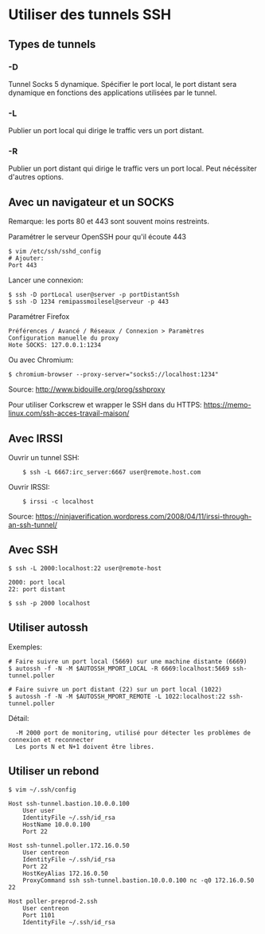 # Utiliser des tunnels SSH

## Types de tunnels

### -D

Tunnel Socks 5 dynamique. Spécifier le port local, le port distant sera dynamique en fonctions des applications utilisées 
par le tunnel.

### -L

Publier un port local qui dirige le traffic vers un port distant.

### -R

Publier un port distant qui dirige le traffic vers un port local. Peut nécéssiter d'autres options.

## Avec un navigateur et un SOCKS

Remarque: les ports 80 et 443 sont souvent moins restreints.

Paramétrer le serveur OpenSSH pour qu'il écoute 443

	$ vim /etc/ssh/sshd_config 
	# Ajouter: 
	Port 443

Lancer une connexion: 
    
	$ ssh -D portLocal user@server -p portDistantSsh
	$ ssh -D 1234 remipassmoilesel@serveur -p 443

Paramétrer Firefox
    
	Préférences / Avancé / Réseaux / Connexion > Paramètres
	Configuration manuelle du proxy
	Hote SOCKS: 127.0.0.1:1234

Ou avec Chromium:

	$ chromium-browser --proxy-server="socks5://localhost:1234"

Source: http://www.bidouille.org/prog/sshproxy

Pour utiliser Corkscrew et wrapper le SSH dans du HTTPS:
https://memo-linux.com/ssh-acces-travail-maison/

## Avec IRSSI 

Ouvrir un tunnel SSH:

        $ ssh -L 6667:irc_server:6667 user@remote.host.com

Ouvrir IRSSI:

        $ irssi -c localhost

Source: https://ninjaverification.wordpress.com/2008/04/11/irssi-through-an-ssh-tunnel/

## Avec SSH

	$ ssh -L 2000:localhost:22 user@remote-host
	
	2000: port local
	22: port distant

	$ ssh -p 2000 localhost

## Utiliser autossh

Exemples:

    # Faire suivre un port local (5669) sur une machine distante (6669)
    $ autossh -f -N -M $AUTOSSH_MPORT_LOCAL -R 6669:localhost:5669 ssh-tunnel.poller

    # Faire suivre un port distant (22) sur un port local (1022)
    $ autossh -f -N -M $AUTOSSH_MPORT_REMOTE -L 1022:localhost:22 ssh-tunnel.poller


Détail:

	  -M 2000 port de monitoring, utilisé pour détecter les problèmes de connexion et reconnecter
	  Les ports N et N+1 doivent être libres.

## Utiliser un rebond

    $ vim ~/.ssh/config

    Host ssh-tunnel.bastion.10.0.0.100
        User user
        IdentityFile ~/.ssh/id_rsa
        HostName 10.0.0.100
        Port 22

    Host ssh-tunnel.poller.172.16.0.50
        User centreon
        IdentityFile ~/.ssh/id_rsa
        Port 22
        HostKeyAlias 172.16.0.50
        ProxyCommand ssh ssh-tunnel.bastion.10.0.0.100 nc -q0 172.16.0.50 22
    
    Host poller-preprod-2.ssh
        User centreon
        Port 1101
        IdentityFile ~/.ssh/id_rsa


